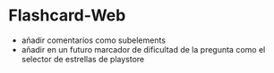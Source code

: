 # Flashcard-Web

* añadir comentarios como subelements
* añadir en un futuro marcador de dificultad de la pregunta como el selector de estrellas de playstore
